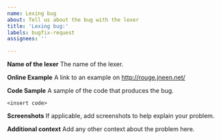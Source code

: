 ```yaml
---
name: Lexing bug
about: Tell us about the bug with the lexer
title: 'Lexing bug:'
labels: bugfix-request
assignees: ''

---
```


**Name of the lexer**
The name of the lexer.

**Online Example**
A link to an example on <http://rouge.jneen.net/>

**Code Sample**
A sample of the code that produces the bug.

```
<insert code>
```

**Screenshots**
If applicable, add screenshots to help explain your problem.


**Additional context**
Add any other context about the problem here.
